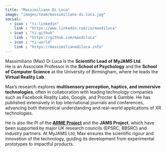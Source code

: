 ```yaml
---
title: "Massimiliano Di Luca"
image: "images/team/massimiliano-di-luca.jpg"
social:
  - icon : "ti-linkedin"
    link : "https://www.linkedin.com/in/maxdiluca"
  - icon : "ti-github"
    link : "https://github.com/maxdiluca"
  - icon : "ti-world"
    link : "https://massimilianodiluca.info"
---
```


Massimiliano (Max) Di Luca is the **Scientific Lead of MyJAMS Ltd**.  
He is an Associate Professor in the **School of Psychology** and the **School of Computer Science** at the University of Birmingham, where he leads the **Virtual Reality Lab**.  

Max’s research explores **multisensory perception, haptics, and immersive technologies**, often in collaboration with leading technology companies such as Facebook Reality Labs, Google, and Procter & Gamble. He has published extensively in top international journals and conferences, advancing both theoretical understanding and real-world applications of XR technologies.  

He is also the PI of the **[ARME Project](https://arme-project.co.uk)** and the **JAMS Project**, which have been supported by major UK research councils (EPSRC, BBSRC) and industry partners. At MyJAMS Ltd, Max ensures the scientific rigour and innovation of the technology, guiding its development from experimental prototypes to impactful products.